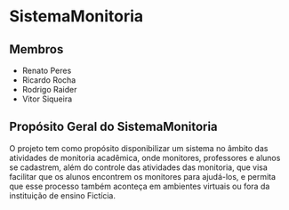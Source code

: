 # SistemaMonitoria

## Membros
* Renato Peres
* Ricardo Rocha
* Rodrigo Raider
* Vitor Siqueira

## Propósito Geral do SistemaMonitoria

O projeto tem como propósito disponibilizar um sistema no âmbito das atividades de monitoria acadêmica, onde monitores, professores e alunos se cadastrem, além do controle das atividades das monitoria, que visa facilitar que os alunos encontrem os monitores para ajudá-los, e permita que esse processo também aconteça em ambientes virtuais ou fora da instituição de ensino Fictícia.
